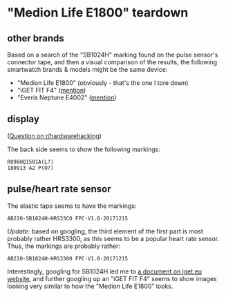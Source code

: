 # "Medion Life E1800" teardown

## other brands

Based on a search of the "SB1024H" marking
found on the pulse sensor's connector tape,
and then a visual comparison of the results,
the following smartwatch brands & models might be the same device:

- "Medion Life E1800" (obviously - that's the one I tore down)
- "iGET FIT F4" ([mention](https://iget.eu/sites/data/nositelnosti/ce/ce_declaration_of_conformity_fit%20f4%20silver.pdf))
- "Everis Neptune E4002" ([mention](https://play.google.com/store/apps/details?id=com.oplayer.everisapp&hl=en))

## display

([Question on r/hardwarehacking](https://redd.it/1k8lzl9))

The back side seems to show the following markings:

    R096HQ1501A(L?)
    180913 A2 P(O?)

## pulse/heart rate sensor

The elastic tape seems to have the markings:

    AB220-SB1024H-HRS33CO FPC-V1.0-20171215

_Update:_ based on googling, the third element of the first part
is most probably rather HRS3300,
as this seems to be a popular heart rate sensor.
Thus, the markings are probably rather:

    AB220-SB1024H-HRS3300 FPC-V1.0-20171215

Interestingly, googling for SB1024H led me to
[a document on iget.eu website](https://iget.eu/sites/data/nositelnosti/ce/ce_declaration_of_conformity_fit%20f4%20silver.pdf),
and further googling up an "iGET FIT F4"
seems to show images looking very similar
to how the "Medion Life E1800" looks.
